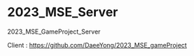 # 2023_MSE_Server
2023_MSE_GameProject_Server


Client : https://github.com/DaeeYong/2023_MSE_gameProject
